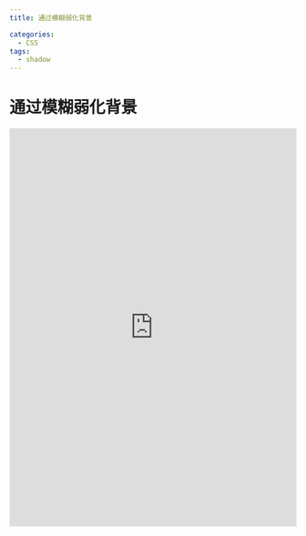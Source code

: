 ```yaml
---
title: 通过模糊弱化背景

categories:
  - CSS
tags:
  - shadow
---
```


# 通过模糊弱化背景

<iframe height="700" style="width: 100%;" scrolling="no" title="通过模糊弱化背景" src="https://codepen.io/javascriptfield/embed/abYvEaM?default-tab=result" frameborder="no" loading="lazy" allowtransparency="true" allowfullscreen="true">
  See the Pen <a href="https://codepen.io/javascriptfield/pen/abYvEaM">
  通过模糊弱化背景</a> by ye (<a href="https://codepen.io/javascriptfield">@javascriptfield</a>)
  on <a href="https://codepen.io">CodePen</a>.
</iframe>

